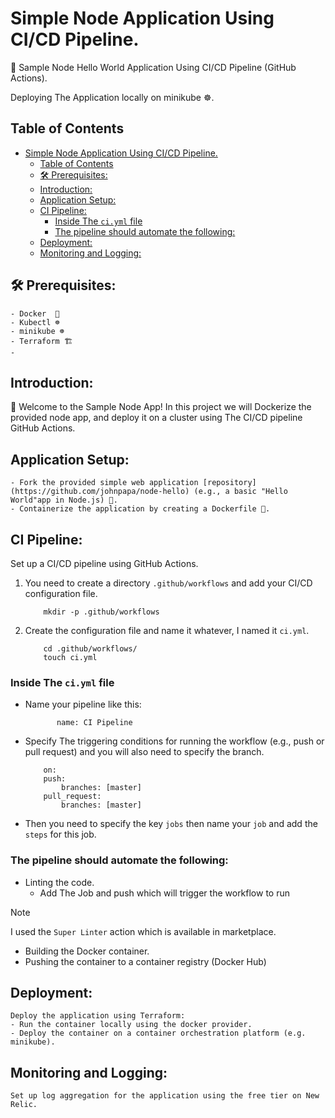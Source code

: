 # Simple Node Application Using CI/CD Pipeline. 

🚀 Sample Node Hello World Application Using CI/CD Pipeline (GitHub Actions).

Deploying The Application locally on minikube ☸.

## Table of Contents

- [Simple Node Application Using CI/CD Pipeline.](#simple-node-application-using-cicd-pipeline)
  - [Table of Contents](#table-of-contents)
  - [🛠️ Prerequisites:](#️-prerequisites)
  - [Introduction:](#introduction)
  - [Application Setup:](#application-setup)
  - [CI Pipeline:](#ci-pipeline)
    - [Inside The `ci.yml` file](#inside-the-ciyml-file)
    - [The pipeline should automate the following:](#the-pipeline-should-automate-the-following)
  - [Deployment:](#deployment)
  - [Monitoring and Logging:](#monitoring-and-logging)

##  🛠️ Prerequisites:

    - Docker  🐋
    - Kubectl ☸
    - minikube ☸
    - Terraform 🏗️
    - 
## Introduction:

👋 Welcome to the Sample Node App! In this project we will Dockerize the provided node app, and deploy it on a cluster using The CI/CD pipeline GitHub Actions.

## Application Setup:

    - Fork the provided simple web application [repository](https://github.com/johnpapa/node-hello) (e.g., a basic "Hello World"app in Node.js) 🍴.
    - Containerize the application by creating a Dockerfile 🐋.

## CI Pipeline:
Set up a CI/CD pipeline using GitHub Actions. 
1. You need to create a directory `.github/workflows` and add your CI/CD configuration file.
    ```
        mkdir -p .github/workflows
    ```
2. Create the configuration file and name it whatever, I named it `ci.yml`.
    ```
        cd .github/workflows/
        touch ci.yml
    ```
### Inside The `ci.yml` file
- Name your pipeline like this:
     ```
            name: CI Pipeline
    ```
- Specify The triggering conditions for running the workflow (e.g., push or pull request) and you will also need to specify the branch.
    ```
        on:
        push:
            branches: [master]
        pull_request:
            branches: [master]
    ```
- Then you need to specify the key `jobs` then name your `job` and add the `steps` for this job.
### The pipeline should automate the following:
- Linting the code.
  - Add The Job and push which will trigger the workflow to run 
> [!NOTE]
> I used the `Super Linter` action which is available in marketplace.
    
- Building the Docker container.
- Pushing the container to a container registry (Docker Hub)

## Deployment:
    Deploy the application using Terraform:
    - Run the container locally using the docker provider.
    - Deploy the container on a container orchestration platform (e.g. minikube).

## Monitoring and Logging:
    Set up log aggregation for the application using the free tier on New Relic.
